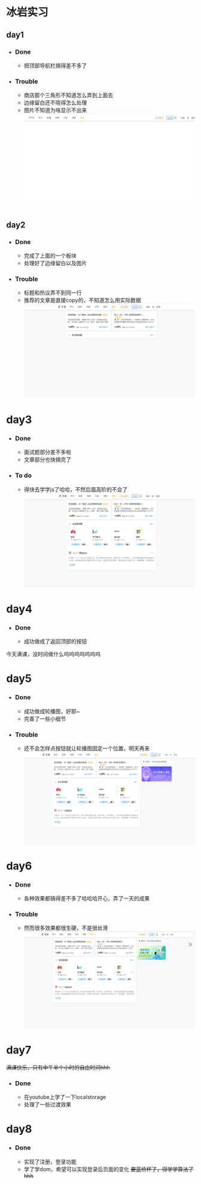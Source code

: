 # 冰岩实习
## day1
+ ### Done
  - 把顶部导航栏搞得差不多了
+ ### Trouble
  - 商店那个三角形不知道怎么弄到上面去
  - 边缘留白还不晓得怎么处理
  - 图片不知道为啥显示不出来
  ![img](day1.png)
## day2
+ ### Done
  - 完成了上面的一个板块
  - 处理好了边缘留白以及图片
+ ### Trouble
  - 标题和热议弄不到同一行
  - 推荐的文章是直接copy的，不知道怎么用实际数据
![img](day2.png)
# day3
+ ### Done
  - 面试题部分差不多啦
  - 文章部分也快搞完了
+ ### To do
   - 得快去学学js了哈哈，不然后面高阶的不会了
![img](day3.png)

# day4
+ ### Done
  - 成功做成了返回顶部的按钮

今天满课，没时间做什么呜呜呜呜呜呜呜


# day5
+ ### Done 
   - 成功做成轮播图，好耶~
   - 完善了一些小细节
  
+ ### Trouble
  - 还不会怎样点按钮就让轮播图固定一个位置，明天再来
  ![img](day5.png)

# day6
+ ### Done
   - 各种效果都搞得差不多了哈哈哈开心，弄了一天的成果
+ ### Trouble
  -  然而很多效果都很生硬，不是很丝滑
![img](day6.png)
  
# day7
~~满课快乐，只有中午半个小时的自由时间hhh~~
+ ### Done 
   - 在youtube上学了一下localstorage
   - 处理了一些过渡效果

# day8
+ ### Done
    - 实现了注册，登录功能
    - 学了学dom，希望可以实现登录后页面的变化
~~要蓝桥杯了，得学学算法了hhh~~